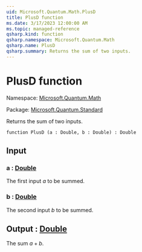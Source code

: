 ```yaml
---
uid: Microsoft.Quantum.Math.PlusD
title: PlusD function
ms.date: 3/17/2023 12:00:00 AM
ms.topic: managed-reference
qsharp.kind: function
qsharp.namespace: Microsoft.Quantum.Math
qsharp.name: PlusD
qsharp.summary: Returns the sum of two inputs.
---
```


# PlusD function

Namespace: [Microsoft.Quantum.Math](xref:Microsoft.Quantum.Math)

Package: [Microsoft.Quantum.Standard](https://nuget.org/packages/Microsoft.Quantum.Standard)


Returns the sum of two inputs.

```qsharp
function PlusD (a : Double, b : Double) : Double
```


## Input

### a : [Double](xref:microsoft.quantum.qsharp.valueliterals#double-literals)

The first input $a$ to be summed.


### b : [Double](xref:microsoft.quantum.qsharp.valueliterals#double-literals)

The second input $b$ to be summed.



## Output : [Double](xref:microsoft.quantum.qsharp.valueliterals#double-literals)

The sum $a + b$.
